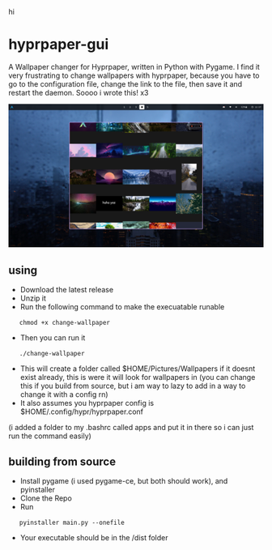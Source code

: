 hi

# hyprpaper-gui
A Wallpaper changer for Hyprpaper, written in Python with Pygame. I find it very frustrating to change wallpapers with hyprpaper, because you have to go to the configuration file, change the link to the file, then save it and restart the daemon. Soooo i wrote this! x3

 ![example](https://github.com/aexyzk/hyprpaper-gui/blob/main/examples/example.png?raw=true)

## using
 - Download the latest release
 - Unzip it
 - Run the following command to make the execuatable runable
 ```
    chmod +x change-wallpaper
 ```
 - Then you can run it
 ```
    ./change-wallpaper
 ```
 - This will create a folder called $HOME/Pictures/Wallpapers if it doesnt exist already, this is were it will look for wallpapers in (you can change this if you build from source, but i am way to lazy to add in a way to change it with a config rn)
 - It also assumes you hyprpaper config is $HOME/.config/hypr/hyprpaper.conf

 (i added a folder to my .bashrc called apps and put it in there so i can just run the command easily)

## building from source
 - Install pygame (i used pygame-ce, but both should work), and pyinstaller
 - Clone the Repo
 - Run
 ```
    pyinstaller main.py --onefile
 ```
 - Your executable should be in the /dist folder
